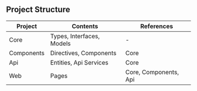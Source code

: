 ## Project Structure

| Project | Contents | References |
|--|--|--|
| Core | Types, Interfaces, Models | - |
| Components | Directives, Components | Core |
| Api | Entities, Api Services | Core |
| Web | Pages | Core, Components, Api |
